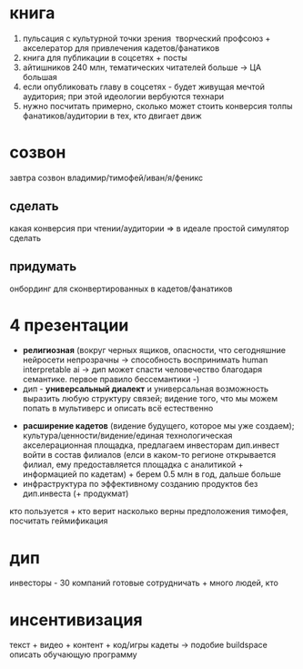 # книга
1) пульсация с культурной точки зрения 
творческий профсоюз + акселератор для привлечения кадетов/фанатиков
2) книга для публикации в соцсетях + посты 
3) айтишников 240 млн, тематических читателей больше -> ЦА большая
4) если опубликовать главу в соцсетях - будет живущая мечтой аудитория; при этой идеологии вербуются технари
5) нужно посчитать примерно, сколько может стоить конверсия толпы фанатиков/аудитории в тех, кто двигает движ
# созвон
завтра созвон владимир/тимофей/иван/я/феникс
## сделать
какая конверсия при чтении/аудитории => в идеале простой симулятор сделать
## придумать
онбординг для сконвертированных в кадетов/фанатиков
# 4 презентации
- **религиозная** (вокруг черных ящиков, опасности, что сегодняшние нейросети непрозрачны -> способность воспринимать human interpretable ai -> дип может спасти человечество благодаря семантике. первое правило бессемантики -)
- дип - **универсальный диалект** и универсальная возможность выразить любую структуру связей; видение того, что мы можем попать в мультиверс и описать всё естественно
* **расширение кадетов** (видение будущего, которое мы уже создаем); культура/ценности/видение/единая технологическая акселерационная площадка, предлагаем инвесторам дип.инвест войти в состав филиалов (елси в каком-то регионе открывается филиал, ему предоставляется площадка с аналитикой + информацией по кадетам) + берем 0.5 млн в год, дальше больше
* инфраструктура по эффективному созданию продуктов без дип.инвеста (+ продукмат)


кто пользуется + кто верит
насколько верны предположения тимофея, посчитать
геймификация
# дип
инвесторы - 30 компаний готовые сотрудничать + много людей, кто 
# инсентивизация
текст + видео + контент + код/игры
кадеты -> подобие buildspace
описать обучающую программу

# 